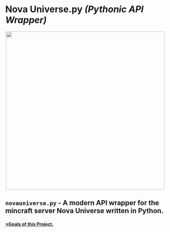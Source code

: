 # Nova Universe.py *(Pythonic API Wrapper)*
<p align="center">
 <img src="https://user-images.githubusercontent.com/66202304/147414615-4a410681-0e02-41e3-88cd-3d28d4bf6898.png" width="500" />
</p>

## ``novauniverse.py`` - A modern API wrapper for the mincraft server Nova Universe written in Python.

#### [⭐Goals of this Project.]()
